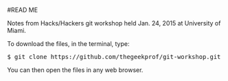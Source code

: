 #READ ME

Notes from Hacks/Hackers git workshop held Jan. 24, 2015 at University of Miami.

To download the files, in the terminal, type:

<pre>$ git clone https://github.com/thegeekprof/git-workshop.git</pre>

You can then open the files in any web browser.
